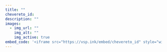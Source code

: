 ```yaml
---
title: ""
chevereto_id: 
description: ""
images:
  - img_url: ""
    img_alt: ""
    img_active: true
embed_code: '<iframe src="https://vsp.ink/embed/chevereto_id" style="width: 100%; max-width: 100%; height: 800px; border: none;"></iframe>'
---
```

